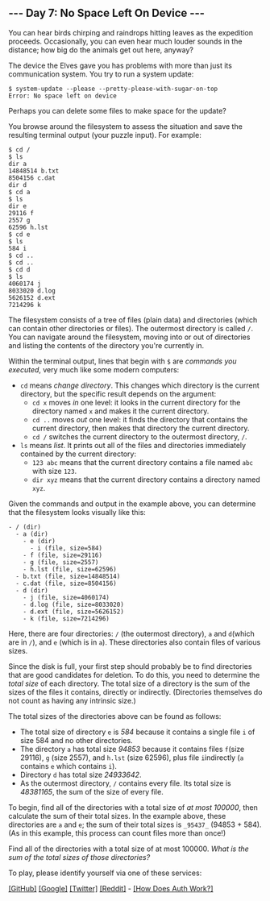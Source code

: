 ## --- Day 7: No Space Left On Device ---

You can hear birds chirping and raindrops hitting leaves as the expedition proceeds. Occasionally, you can even hear much louder sounds in the distance; how big do the animals get out here, anyway?

The device the Elves gave you has problems with more than just its communication system. You try to run a system update:

```
$ system-update --please --pretty-please-with-sugar-on-top
Error: No space left on device
```

Perhaps you can delete some files to make space for the update?

You browse around the filesystem to assess the situation and save the resulting terminal output (your puzzle input). For example:

```
$ cd /
$ ls
dir a
14848514 b.txt
8504156 c.dat
dir d
$ cd a
$ ls
dir e
29116 f
2557 g
62596 h.lst
$ cd e
$ ls
584 i
$ cd ..
$ cd ..
$ cd d
$ ls
4060174 j
8033020 d.log
5626152 d.ext
7214296 k
```

The filesystem consists of a tree of files (plain data) and directories (which can contain other directories or files). The outermost directory is called  `/`. You can navigate around the filesystem, moving into or out of directories and listing the contents of the directory you're currently in.

Within the terminal output, lines that begin with  `$`  are  _commands you executed_, very much like some modern computers:

-   `cd`  means  _change directory_. This changes which directory is the current directory, but the specific result depends on the argument:
    -   `cd x`  moves  _in_  one level: it looks in the current directory for the directory named  `x`  and makes it the current directory.
    -   `cd ..`  moves  _out_  one level: it finds the directory that contains the current directory, then makes that directory the current directory.
    -   `cd /`  switches the current directory to the outermost directory,  `/`.
-   `ls`  means  _list_. It prints out all of the files and directories immediately contained by the current directory:
    -   `123 abc`  means that the current directory contains a file named  `abc`  with size  `123`.
    -   `dir xyz`  means that the current directory contains a directory named  `xyz`.

Given the commands and output in the example above, you can determine that the filesystem looks visually like this:

```
- / (dir)
  - a (dir)
    - e (dir)
      - i (file, size=584)
    - f (file, size=29116)
    - g (file, size=2557)
    - h.lst (file, size=62596)
  - b.txt (file, size=14848514)
  - c.dat (file, size=8504156)
  - d (dir)
    - j (file, size=4060174)
    - d.log (file, size=8033020)
    - d.ext (file, size=5626152)
    - k (file, size=7214296)
```

Here, there are four directories:  `/`  (the outermost directory),  `a`  and  `d`(which are in  `/`), and  `e`  (which is in  `a`). These directories also contain files of various sizes.

Since the disk is full, your first step should probably be to find directories that are good candidates for deletion. To do this, you need to determine the  _total size_  of each directory. The total size of a directory is the sum of the sizes of the files it contains, directly or indirectly. (Directories themselves do not count as having any intrinsic size.)

The total sizes of the directories above can be found as follows:

-   The total size of directory  `e`  is  _584_  because it contains a single file  `i`  of size 584 and no other directories.
-   The directory  `a`  has total size  _94853_  because it contains files  `f`(size 29116),  `g`  (size 2557), and  `h.lst`  (size 62596), plus file  `i`indirectly (`a`  contains  `e`  which contains  `i`).
-   Directory  `d`  has total size  _24933642_.
-   As the outermost directory,  `/`  contains every file. Its total size is  _48381165_, the sum of the size of every file.

To begin, find all of the directories with a total size of  _at most 100000_, then calculate the sum of their total sizes. In the example above, these directories are  `a`  and  `e`; the sum of their total sizes is  `_95437_`  (94853 + 584). (As in this example, this process can count files more than once!)

Find all of the directories with a total size of at most 100000.  _What is the sum of the total sizes of those directories?_

To play, please identify yourself via one of these services:

[[GitHub]](https://adventofcode.com/auth/github)  [[Google]](https://adventofcode.com/auth/google)  [[Twitter]](https://adventofcode.com/auth/twitter)  [[Reddit]](https://adventofcode.com/auth/reddit)  -  [[How Does Auth Work?]](https://adventofcode.com/about#faq_auth)
